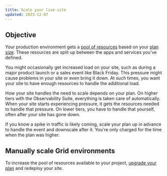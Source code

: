 ```yaml
---
title: Scale your live site
updated: 2023-12-07
---
```



## Objective  

Your production environment gets a [pool of resources](../create-apps/app-reference.md#sizes)
based on your [plan size](../environments-administration/pricing).
These resources are split up between the apps and services you've defined.

You might occasionally get increased load on your site,
such as during a major product launch or a sales event like Black Friday.
This pressure might cause problems in your site or even bring it down.
At such times, you want your site to have enough resources to handle the additional load.

How your site handles the need to scale depends on your plan.
On higher tiers with the Observability Suite,
everything is taken care of automatically.
When your site starts experiencing pressure,
it gets the resources needed to handle that pressure.
On lower tiers, you have to handle that yourself, often after your site has gone down.

If you know a spike in traffic is likely coming,
scale your plan up in advance to handle the event and downscale after it.
You're only charged for the time when the plan was higher.

## Manually scale Grid environments

To increase the pool of resources available to your project,
[upgrade your plan](../administration/pricing/_index.md#switch-plans) and redeploy your site.
